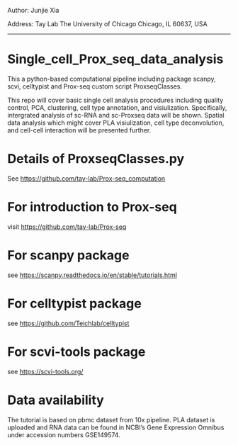 Author: Junjie Xia

Address: Tay Lab 
         The University of Chicago
         Chicago, IL 60637, USA
________________________________________________

# Single_cell_Prox_seq_data_analysis
This a python-based computational pipeline including package scanpy, scvi, celltypist and Prox-seq custom script ProxseqClasses.

This repo will cover basic single cell analysis procedures including quality control, PCA, clustering, cell type annotation, and visiulization. Specifically, intergrated analysis of sc-RNA and sc-Proxseq data will be shown. Spatial data analysis which might cover PLA visiulization, cell type deconvolution, and cell-cell interaction will be presented further. 

# Details of ProxseqClasses.py
See https://github.com/tay-lab/Prox-seq_computation

# For introduction to Prox-seq
visit https://github.com/tay-lab/Prox-seq

# For scanpy package
see https://scanpy.readthedocs.io/en/stable/tutorials.html

# For celltypist package
see https://github.com/Teichlab/celltypist

# For scvi-tools package
see https://scvi-tools.org/

# Data availability 
The tutorial is based on pbmc dataset from 10x pipeline. PLA dataset is uploaded and RNA data can be found in NCBI’s Gene Expression Omnibus under accession numbers GSE149574.
